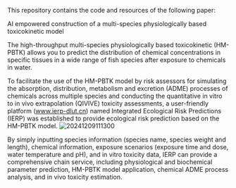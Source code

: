 This repository contains the code and resources of the following paper:

AI empowered construction of a multi-species physiologically based toxicokinetic model

The high-throughput multi-species physiologically based toxicokinetic (HM-PBTK) allows you to predict the distribution of chemical concentrations in specific tissues in a wide range of fish species after exposure to chemicals in water.

To facilitate the use of the HM-PBTK model by risk assessors for simulating the absorption, distribution, metabolism and excretion (ADME) processes of chemicals across multiple species and conducting the quantitative in vitro to in vivo extrapolation (QIVIVE) toxicity assessments, a user-friendly platform (www.ierp-dlut.cn) named Integrated Ecological Risk Predictions (IERP) was established to provide ecological risk prediction based on the HM-PBTK model.
![20241209111300](https://github.com/user-attachments/assets/7377052b-1b61-411a-8787-6fdf71317e99)


By simply inputting species information (species name, species weight and length), chemical information, exposure scenarios (exposure time and dose, water temperature and pH), and in vitro toxicity data, IERP can provide a comprehensive chain service, including physiological and biochemical parameter prediction, HM-PBTK model application, chemical ADME process analysis, and in vivo toxicity estimation.
